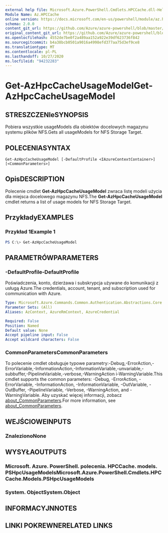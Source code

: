 ```yaml
---
external help file: Microsoft.Azure.PowerShell.Cmdlets.HPCCache.dll-Help.xml
Module Name: Az.HPCCache
online version: https://docs.microsoft.com/en-us/powershell/module/az.hpccache/get-azhpccacheusagemodels
schema: 2.0.0
content_git_url: https://github.com/Azure/azure-powershell/blob/master/src/HPCCache/HPCCache/help/Get-AzHpcCacheUsageModel.md
original_content_git_url: https://github.com/Azure/azure-powershell/blob/master/src/HPCCache/HPCCache/help/Get-AzHpcCacheUsageModel.md
ms.openlocfilehash: 4552de7be0f2a489aa152a922e39df623736f842
ms.sourcegitcommit: b4a38bcb0501a9016a4998efd377aa75d3ef9ce8
ms.translationtype: MT
ms.contentlocale: pl-PL
ms.lasthandoff: 10/27/2020
ms.locfileid: "94232283"
---
```

# <span data-ttu-id="e0834-101">Get-AzHpcCacheUsageModel</span><span class="sxs-lookup"><span data-stu-id="e0834-101">Get-AzHpcCacheUsageModel</span></span>

## <span data-ttu-id="e0834-102">STRESZCZENIe</span><span class="sxs-lookup"><span data-stu-id="e0834-102">SYNOPSIS</span></span>
<span data-ttu-id="e0834-103">Pobiera wszystkie usageModels dla obiektów docelowych magazynu systemu plików NFS.</span><span class="sxs-lookup"><span data-stu-id="e0834-103">Gets all usageModels for NFS Storage Target.</span></span>

## <span data-ttu-id="e0834-104">POLECENIA</span><span class="sxs-lookup"><span data-stu-id="e0834-104">SYNTAX</span></span>

```
Get-AzHpcCacheUsageModel [-DefaultProfile <IAzureContextContainer>] [<CommonParameters>]
```

## <span data-ttu-id="e0834-105">Opis</span><span class="sxs-lookup"><span data-stu-id="e0834-105">DESCRIPTION</span></span>
<span data-ttu-id="e0834-106">Polecenie cmdlet **Get-AzHpcCacheUsageModel** zwraca listę modeli użycia dla miejsca docelowego magazynu NFS.</span><span class="sxs-lookup"><span data-stu-id="e0834-106">The **Get-AzHpcCacheUsageModel** cmdlet returns a list of usage models for NFS Storage Target.</span></span>

## <span data-ttu-id="e0834-107">Przykłady</span><span class="sxs-lookup"><span data-stu-id="e0834-107">EXAMPLES</span></span>

### <span data-ttu-id="e0834-108">Przykład 1</span><span class="sxs-lookup"><span data-stu-id="e0834-108">Example 1</span></span>
```powershell
PS C:\> Get-AzHpcCacheUsageModel
```

## <span data-ttu-id="e0834-109">PARAMETRÓW</span><span class="sxs-lookup"><span data-stu-id="e0834-109">PARAMETERS</span></span>

### <span data-ttu-id="e0834-110">-DefaultProfile</span><span class="sxs-lookup"><span data-stu-id="e0834-110">-DefaultProfile</span></span>
<span data-ttu-id="e0834-111">Poświadczenia, konto, dzierżawa i subskrypcja używane do komunikacji z usługą Azure.</span><span class="sxs-lookup"><span data-stu-id="e0834-111">The credentials, account, tenant, and subscription used for communication with Azure.</span></span>

```yaml
Type: Microsoft.Azure.Commands.Common.Authentication.Abstractions.Core.IAzureContextContainer
Parameter Sets: (All)
Aliases: AzContext, AzureRmContext, AzureCredential

Required: False
Position: Named
Default value: None
Accept pipeline input: False
Accept wildcard characters: False
```

### <span data-ttu-id="e0834-112">CommonParameters</span><span class="sxs-lookup"><span data-stu-id="e0834-112">CommonParameters</span></span>
<span data-ttu-id="e0834-113">To polecenie cmdlet obsługuje typowe parametry:-Debug,-ErrorAction,-ErrorVariable,-InformationAction,-InformationVariable,-unvariable,-subbuffer,-PipelineVariable,-verbose,-WarningAction i-WarningVariable.</span><span class="sxs-lookup"><span data-stu-id="e0834-113">This cmdlet supports the common parameters: -Debug, -ErrorAction, -ErrorVariable, -InformationAction, -InformationVariable, -OutVariable, -OutBuffer, -PipelineVariable, -Verbose, -WarningAction, and -WarningVariable.</span></span> <span data-ttu-id="e0834-114">Aby uzyskać więcej informacji, zobacz [about_CommonParameters](http://go.microsoft.com/fwlink/?LinkID=113216).</span><span class="sxs-lookup"><span data-stu-id="e0834-114">For more information, see [about_CommonParameters](http://go.microsoft.com/fwlink/?LinkID=113216).</span></span>

## <span data-ttu-id="e0834-115">WEJŚCIOWE</span><span class="sxs-lookup"><span data-stu-id="e0834-115">INPUTS</span></span>

### <span data-ttu-id="e0834-116">Znaleziono</span><span class="sxs-lookup"><span data-stu-id="e0834-116">None</span></span>

## <span data-ttu-id="e0834-117">WYSYŁA</span><span class="sxs-lookup"><span data-stu-id="e0834-117">OUTPUTS</span></span>

### <span data-ttu-id="e0834-118">Microsoft. Azure. PowerShell. polecenia. HPCCache. models. PSHpcUsageModels</span><span class="sxs-lookup"><span data-stu-id="e0834-118">Microsoft.Azure.PowerShell.Cmdlets.HPCCache.Models.PSHpcUsageModels</span></span>

### <span data-ttu-id="e0834-119">System. Object</span><span class="sxs-lookup"><span data-stu-id="e0834-119">System.Object</span></span>
## <span data-ttu-id="e0834-120">INFORMACYJN</span><span class="sxs-lookup"><span data-stu-id="e0834-120">NOTES</span></span>

## <span data-ttu-id="e0834-121">LINKI POKREWNE</span><span class="sxs-lookup"><span data-stu-id="e0834-121">RELATED LINKS</span></span>
